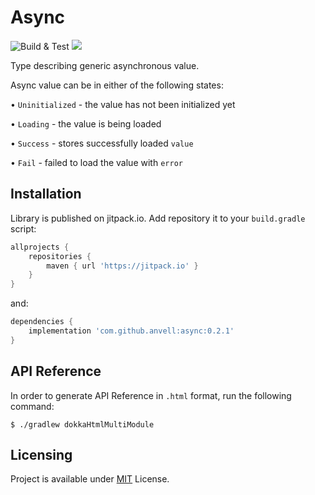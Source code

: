 # Async
![Build & Test](https://github.com/anvell/async/actions/workflows/check.yml/badge.svg) [![](https://jitpack.io/v/anvell/async.svg)](https://jitpack.io/#anvell/async)

Type describing generic asynchronous value.

Async value can be in either of the following states:

• `Uninitialized` - the value has not been initialized yet

• `Loading` - the value is being loaded 

• `Success` - stores successfully loaded `value` 

• `Fail` - failed to load the value with `error`

## Installation

Library is published on jitpack.io. Add repository it to your ```build.gradle``` script:
```gradle
allprojects {
    repositories {
        maven { url 'https://jitpack.io' }
    }
}
```
and:

```gradle
dependencies {
    implementation 'com.github.anvell:async:0.2.1'
}
```

## API Reference

In order to generate API Reference in `.html` format, run the following command:

```shell
$ ./gradlew dokkaHtmlMultiModule
```

## Licensing

Project is available under [MIT](https://github.com/Anvell/async/blob/master/LICENSE.txt) License.
